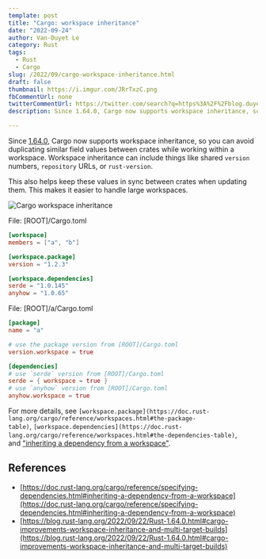 ```yaml
---
template: post
title: "Cargo: workspace inheritance"
date: "2022-09-24"
author: Van-Duyet Le
category: Rust
tags:
  - Rust
  - Cargo
slug: /2022/09/cargo-workspace-inheritance.html
draft: false
thumbnail: https://i.imgur.com/JRrTxzC.png 
fbCommentUrl: none
twitterCommentUrl: https://twitter.com/search?q=https%3A%2F%2Fblog.duyet.net%2F2022%2F09%2Fcargo-workspace-inheritance.html
description: Since 1.64.0, Cargo now supports workspace inheritance, so you can avoid duplicating similar field values between crates while working within a workspace. Workspace inheritance can include things like shared version numbers, repository URLs, or rust-version. 

---
```


Since [1.64.0](https://blog.rust-lang.org/2022/09/22/Rust-1.64.0.html), Cargo now supports workspace inheritance, so you can avoid duplicating similar field values between crates while working within a workspace. Workspace inheritance can include things like shared `version` numbers, `repository` URLs, or `rust-version`.

This also helps keep these values in sync between crates when updating them. This makes it easier to handle large workspaces.

![Cargo workspace inheritance](/media/2022/09/cargo-workspace-inheritance.png)

File: [ROOT]/Cargo.toml

```toml
[workspace]
members = ["a", "b"]

[workspace.package]
version = "1.2.3"

[workspace.dependencies]
serde = "1.0.145"
anyhow = "1.0.65"
```

File: [ROOT]/a/Cargo.toml

```toml
[package]
name = "a"

# use the package version from [ROOT]/Cargo.toml
version.workspace = true

[dependencies]
# use `serde` version from [ROOT]/Cargo.toml
serde = { workspace = true }
# use `anyhow` version from [ROOT]/Cargo.toml
anyhow.workspace = true
```

For more details, see `[workspace.package](https://doc.rust-lang.org/cargo/reference/workspaces.html#the-package-table)`, `[workspace.dependencies](https://doc.rust-lang.org/cargo/reference/workspaces.html#the-dependencies-table)`, and ["inheriting a dependency from a workspace"](https://doc.rust-lang.org/cargo/reference/specifying-dependencies.html#inheriting-a-dependency-from-a-workspace).

## References

- [https://doc.rust-lang.org/cargo/reference/specifying-dependencies.html#inheriting-a-dependency-from-a-workspace](https://doc.rust-lang.org/cargo/reference/specifying-dependencies.html#inheriting-a-dependency-from-a-workspace)
- [https://blog.rust-lang.org/2022/09/22/Rust-1.64.0.html#cargo-improvements-workspace-inheritance-and-multi-target-builds](https://blog.rust-lang.org/2022/09/22/Rust-1.64.0.html#cargo-improvements-workspace-inheritance-and-multi-target-builds)
